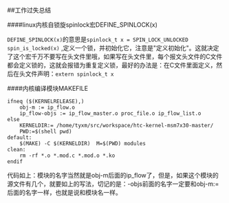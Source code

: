##工作过失总结

####linux内核自锁旋spinlock宏DEFINE_SPINLOCK(x)

`DEFINE_SPINLOCK(x)`的意思是`spinlock_t x = SPIN_LOCK_UNLOCKED spin_is_locked(x)` ,定义一个锁，并初始化它，注意是"定义初始化"。这就决定了这个宏千万不要写在头文件里哦，如果写在头文件里，每个报文头文件的C文件都会定义锁的，这就会报错为重复定义锁，最好的办法是：在C文件里面定义，然后在头文件声明：`extern spinlock_t x`


####内核编译模块MAKEFILE

	ifneq ($(KERNELRELEASE),)
	    obj-m := ip_flow.o
	    ip_flow-objs := ip_flow_master.o proc_file.o ip_flow_list.o                                                           
	else
	    KERNELDIR:= /home/tyxm/src/workspace/htc-kernel-msm7x30-master/
	    PWD:=$(shell pwd)
	default:
	    $(MAKE) -C $(KERNELDIR)  M=$(PWD) modules
	clean:
	    rm -rf *.o *.mod.c *.mod.o *.ko
	endif



代码如上：模块的名字当然就是obj-m后面的ip_flow了，但是，如果这个模块的源文件有几个，就要如上的写法，切记的是：-objs前面的名字一定要和obj-m:=后面的名字一样，也就是说和模块名一样。
